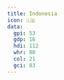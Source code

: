 ```yaml
---
title: Indonesia
icon: 🇮🇩
data:
  gpi: 53
  gdp: 16
  hdi: 112
  whr: 80
  col: 21
  gci: 83
---
```

